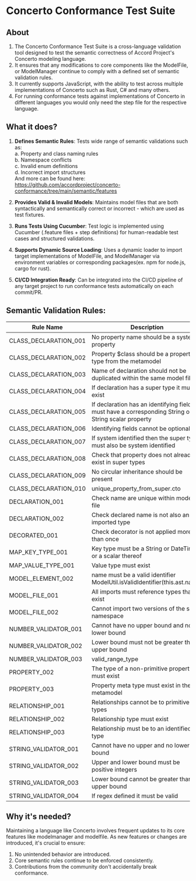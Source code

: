 # Concerto Conformance Test Suite
## About
1. The Concerto Conformance Test Suite is a cross-language validation tool designed to test the semantic correctness of Accord Project's Concerto modeling language.   
2. It ensures that any modifications to core components like the ModelFile, or ModelManager continue to comply with a defined set of semantic validation rules.  
3. It currently supports JavaScript, with the ability to test across multiple implementations of Concerto such as Rust, C# and many others.  
4. For running conformance tests against implementations of Concerto in different languages you would only need the step file for the respective language.  

## What it does?
1. **Defines Semantic Rules**:
Tests wide range of semantic validations such as:    
    a. Property and class naming rules    
    b. Namespace conflicts    
    c. Invalid enum definitions    
    d. Incorrect import structures    
       And more can be found here: https://github.com/accordproject/concerto-conformance/tree/main/semantic/features    

2. **Provides Valid & Invalid Models**:
Maintains model files that are both syntactically and semantically correct or incorrect - which are used as test fixtures.

3. **Runs Tests Using Cucumber**:
Test logic is implemented using Cucumber (.feature files + step definitions) for human-readable test cases and structured validations.

4. **Supports Dynamic Source Loading**:
Uses a dynamic loader to import target implementations of ModelFile, and ModelManager via environment variables or corresponding packages(ex. npm for node.js, cargo for rust).

5. **CI/CD Integration Ready**:
Can be integrated into the CI/CD pipeline of any target project to run conformance tests automatically on each commit/PR.


## Semantic Validation Rules:

| Rule Name | Description |
|-----------|-------------|
| CLASS_DECLARATION_001 | No property name should be a system property |
| CLASS_DECLARATION_002 | Property $class should be a property type from the metamodel |
| CLASS_DECLARATION_003 | Name of declaration should not be duplicated within the same model file |
| CLASS_DECLARATION_004 | If declaration has a super type it must exist |
| CLASS_DECLARATION_005 | If declaration has an identifying field it must have a corresponding String or String scalar property |
| CLASS_DECLARATION_006 | Identifying fields cannot be optional |
| CLASS_DECLARATION_007 | If system identified then the super type must also be system identified |
| CLASS_DECLARATION_008 | Check that property does not already exist in super types |
| CLASS_DECLARATION_009 | No circular inheritance should be present |
| CLASS_DECLARATION_010 | unique_property_from_super.cto |
| DECLARATION_001 | Check name are unique within model file |
| DECLARATION_002 | Check declared name is not also an imported type |
| DECORATED_001 | Check decorator is not applied more than once |
| MAP_KEY_TYPE_001 | Key type must be a String or DateTime, or a scalar thereof |
| MAP_VALUE_TYPE_001 | Value type must exist |
| MODEL_ELEMENT_002 | name must be a valid identifier ModelUtil.isValidIdentifier(this.ast.name) |
| MODEL_FILE_001 | All imports must reference types that exist |
| MODEL_FILE_002 | Cannot import two versions of the same namespace |
| NUMBER_VALIDATOR_001 | Cannot have no upper bound and no lower bound |
| NUMBER_VALIDATOR_002 | Lower bound must not be greater than upper bound |
| NUMBER_VALIDATOR_003 | valid_range_type |
| PROPERTY_002 | The type of a non-primitive property must exist |
| PROPERTY_003 | Property meta type must exist in the metamodel |
| RELATIONSHIP_001 | Relationships cannot be to primitive types |
| RELATIONSHIP_002 | Relationship type must exist |
| RELATIONSHIP_003 | Relationship must be to an identified type |
| STRING_VALIDATOR_001 | Cannot have no upper and no lower bound |
| STRING_VALIDATOR_002 | Upper and lower bound must be positive integers |
| STRING_VALIDATOR_003 | Lower bound cannot be greater than upper bound |
| STRING_VALIDATOR_004 | If regex defined it must be valid |

## Why it's needed?
Maintaining a language like Concerto involves frequent updates to its core features like modelmanager and modelfile. As new features or changes are introduced, it's crucial to ensure:
1. No unintended behavior are introduced.
2. Core semantic rules continue to be enforced consistently.
3. Contributions from the community don't accidentally break conformance.